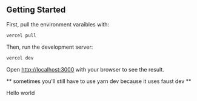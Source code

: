 ## Getting Started

First, pull the environment varaibles with:

```bash
vercel pull
```

Then, run the development server:

```bash
vercel dev
```

Open [http://localhost:3000](http://localhost:3000) with your browser to see the result.

** sometimes you'll still have to use yarn dev because it uses faust dev **

Hello world
